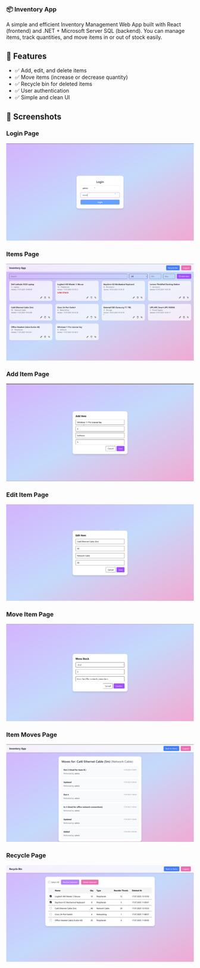 ### 📦 Inventory App

A simple and efficient Inventory Management Web App built with React (frontend) and .NET + Microsoft Server SQL (backend).
You can manage items, track quantities, and move items in or out of stock easily.


## 🚀 Features
- ✅ Add, edit, and delete items
- ✅ Move items (increase or decrease quantity)
- ✅ Recycle bin for deleted items
- ✅ User authentication
- ✅ Simple and clean UI

## 📸 Screenshots

### Login Page
![Login](./screenshots/login.png)

### Items Page
![Login](./screenshots/items.png)

### Add Item Page
![Login](./screenshots/add.png)

### Edit Item Page
![Login](./screenshots/edit.png)

### Move Item Page
![Login](./screenshots/move.png)

### Item Moves Page
![Login](./screenshots/moves.png)

### Recycle Page
![Login](./screenshots/recycle.png)




